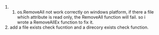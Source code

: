 1. 1. os.RemoveAll not work correctly on windows platform,
 if there a file which attribute is read only, the RemoveAll function will fail.
 so i wrote a RemoveAllEx function to fix it.
2.  add a file exists check fucntion and a direcory exists check function.
